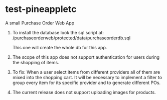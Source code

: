 # test-pineappletc
A small Purchase Order Web App 

1) To install the database look the sql script at: 
   /purchaseorderweb/protected/data/purchaseorderdb.sql
   
   This one will create the whole db for this app.

2) The scope of this app does not support authentication for users during the shopping of items.

3) To fix: When a user select items from different providers all of them are mixed into the shopping cart.
   It will be necessary to implement a filter to group every item for its specific provider and to generate
   different POs.
   
4) The current release does not support uploading images for products.


